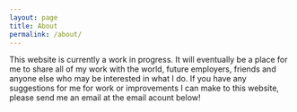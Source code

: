 ```yaml
---
layout: page
title: About
permalink: /about/
---
```


This website is currently a work in progress. It will eventually be a place for me to share all of my work with the world, future employers, friends and anyone else who may be interested in what I do. If you have any suggestions for me for work or improvements I can make to this website, please send me an email at the email acount below!
